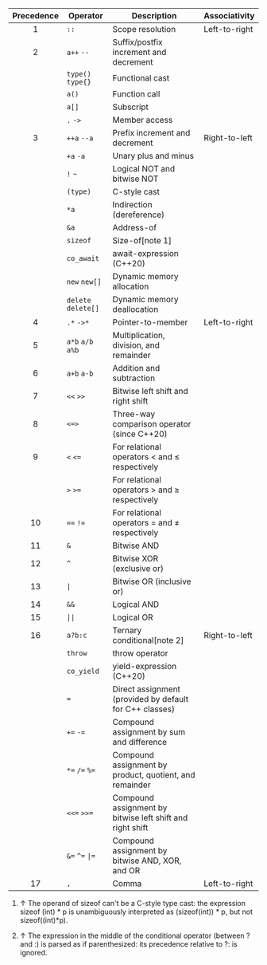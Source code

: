 |Precedence |Operator             |Description                                              |Associativity|
|:---------:|---------------------|---------------------------------------------------------|-------------|
|1          |`::`                 |Scope resolution                                         |Left-to-right|
|2          |`a++`   `--`         |Suffix/postfix increment and decrement                   |             |
|           |`type()`   `type{}`  |Functional cast                                          |             |
|           |`a()`                |Function call                                            |             |
|           |`a[]`                |Subscript                                                |             |
|           |`.`   `->`           |Member access                                            |             |
|3          |`++a`   `--a`        |Prefix increment and decrement                           |Right-to-left|
|           |`+a`   `-a`          |Unary plus and minus                                     |             |
|           |`!`   `~`            |Logical NOT and bitwise NOT                              |             |
|           |`(type)`             |C-style cast                                             |             |
|           |`*a`                 |Indirection (dereference)                                |             |
|           |`&a`                 |Address-of                                               |             |
|           |`sizeof`             |Size-of[note 1]                                          |             |
|           |`co_await`           |await-expression (C++20)                                 |             |
|           |`new`   `new[]`      |Dynamic memory allocation                                |             |
|           |`delete`   `delete[]`|Dynamic memory deallocation                              |             |
|4          |`.*`   `->*`         |Pointer-to-member                                        |Left-to-right|
|5          |`a*b`   `a/b`   `a%b`|Multiplication, division, and remainder                  |             |
|6          |`a+b`   `a-b`        |Addition and subtraction                                 |             |
|7          |`<<`   `>>`          |Bitwise left shift and right shift                       |             |
|8          |`<=>`                |Three-way comparison operator (since C++20)              |             |
|9          |`<`   `<=`           |For relational operators < and ≤ respectively            |             |
|           |`>`   `>=`           |For relational operators > and ≥ respectively            |             |
|10         |`==`   `!=`          |For relational operators = and ≠ respectively            |             |
|11         |`&`                  |Bitwise AND                                              |             |
|12         |`^`                  |Bitwise XOR (exclusive or)                               |             |
|13         |`\|`                 |Bitwise OR (inclusive or)                                |             |
|14         |`&&`                 |Logical AND                                              |             |
|15         |`\|\|`               |Logical OR                                               |             |
|16         |`a?b:c`              |Ternary conditional[note 2]                              |Right-to-left|
|           |`throw`              |throw operator                                           |             |
|           |`co_yield`           |yield-expression (C++20)                                 |             |
|           |`=`                  |Direct assignment (provided by default for C++ classes)  |             |
|           |`+=`   `-=`          |Compound assignment by sum and difference                |             |
|           |`*=`   `/=`   `%=`   |Compound assignment by product, quotient, and remainder  |             |
|           |`<<=`   `>>=`        |Compound assignment by bitwise left shift and right shift|             |
|           |`&=`   `^=`   `\|=`  |Compound assignment by bitwise AND, XOR, and OR          |             |
|17         |`,`                  |Comma                                                    |Left-to-right|

1. ↑ The operand of sizeof can't be a C-style type cast: the expression sizeof (int) * p is unambiguously interpreted as (sizeof(int)) * p, but not sizeof((int)*p).

2. ↑ The expression in the middle of the conditional operator (between ? and :) is parsed as if parenthesized: its precedence relative to ?: is ignored.
